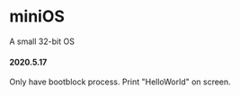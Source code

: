 # miniOS
A small 32-bit OS 

#### 2020.5.17
Only have bootblock process. Print "HelloWorld" on screen.
